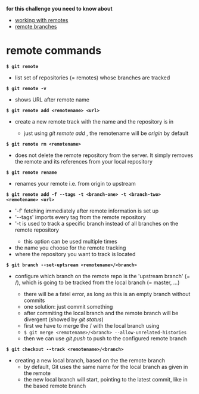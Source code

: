 **for this challenge you need to know about**
   - [working with remotes](https://git-scm.com/book/en/v2/Git-Basics-Working-with-Remotes)
   - [remote branches](https://git-scm.com/book/en/v2/Git-Branching-Remote-Branches)


# remote commands 

**`$ git remote`**
- list set of repositories (= remotes) whose branches are tracked

**`$ git remote -v`**
- shows URL after remote name

**`$ git remote add <remotename> <url>`**
- create a new remote track with the name <remotename> and the repository is in <url>
  - just using _git remote add <url>_, the remotename will be _origin_ by default

**`$ git remote rm <remotename>`**
- does not delete the remote repository from the server. It simply removes the remote and its references from your local repository

**`$ git remote rename`**
- renames your remote i.e. from origin to upstream

**`$ git remote add -f --tags -t <branch-one> -t <branch-two> <remotename> <url>`**
- '-f' fetching immediately after remote information is set up
- '--tags' imports every tag from the remote repository
- '-t <branch> is used to track a specific branch instead of all branches on the remote repository
  - this option can be used multiple times
- <remotename> the name you choose for the remote tracking
- <url> where the repository you want to track is located

**`$ git branch --set-uptsream <remotename>/<branch>`**
- configure which branch on the remote repo is the 'upstream branch' (= <remotename>/<branch>), which is going to be tracked from the local branch (= master, ...)
  - there will be a fatel error, as long as this is an empty branch without commits
  - one solution: just commit something
  - after commiting the local branch and the remote branch will be divergent (showed by _git status_)
  - first we have to merge the <remotename>/<branch> with the local branch using
  - `$ git merge <remotename>/<branch> --allow-unrelated-histories`
  - then we can use _git push_ to push to the configured remote branch

**`$ git checkout --track <remotename>/<branch>`**
- creating a new local branch, based on the the remote branch
  - by default, Git uses the same name for the local branch as given in the remote
  - the new local branch will start, pointing to the latest commit, like in the based remote branch
